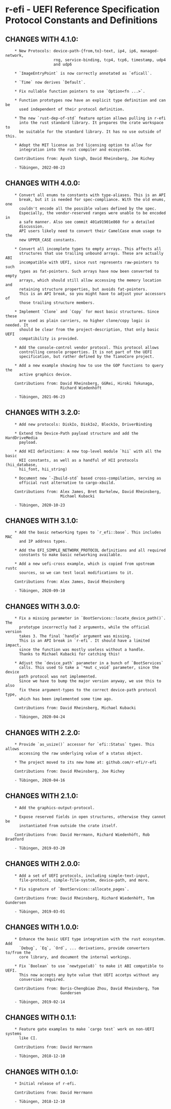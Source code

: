 # r-efi - UEFI Reference Specification Protocol Constants and Definitions

## CHANGES WITH 4.1.0:

        * New Protocols: device-path-{from,to}-text, ip4, ip6, managed-network,
                         rng, service-binding, tcp4, tcp6, timestamp, udp4
                         and udp6

        * `ImageEntryPoint` is now correctly annotated as `eficall`.

        * `Time` now derives `Default`.

        * Fix nullable function pointers to use `Option<fn ...>`.

        * Function prototypes now have an explicit type definition and can be
          used independent of their protocol definition.

        * The new `rust-dep-of-std` feature option allows pulling in r-efi
          into the rust standard library. It prepares the crate workspace to
          be suitable for the standard library. It has no use outside of this.

        * Adopt the MIT license as 3rd licensing option to allow for
          integration into the rust compiler and ecosystem.

        Contributions from: Ayush Singh, David Rheinsberg, Joe Richey

        - Tübingen, 2022-08-23

## CHANGES WITH 4.0.0:

        * Convert all enums to constants with type-aliases. This is an API
          break, but it is needed for spec-compliance. With the old enums, one
          couldn't encode all the possible values defined by the spec.
          Especially, the vendor-reserved ranges were unable to be encoded in
          a safe manner. Also see commit 401a91901e860 for a detailed
          discussion.
          API users likely need to convert their CamelCase enum usage to the
          new UPPER_CASE constants.

        * Convert all incomplete types to empty arrays. This affects all
          structures that use trailing unbound arrays. These are actually ABI
          incompatible with UEFI, since rust represents raw-pointers to such
          types as fat-pointers. Such arrays have now been converted to empty
          arrays, which should still allow accessing the memory location and
          retaining structure properties, but avoids fat-pointers.
          This is an API break, so you might have to adjust your accessors of
          those trailing structure members.

        * Implement `Clone` and `Copy` for most basic structures. Since these
          are used as plain carriers, no higher clone/copy logic is needed. It
          should be clear from the project-description, that only basic UEFI
          compatibility is provided.

        * Add the console-control vendor protocol. This protocol allows
          controlling console properties. It is not part of the UEFI
          specification, but rather defined by the TianoCore project.

        * Add a new example showing how to use the GOP functions to query the
          active graphics device.

        Contributions from: David Rheinsberg, GGRei, Hiroki Tokunaga,
                            Richard Wiedenhöft

        - Tübingen, 2021-06-23

## CHANGES WITH 3.2.0:

        * Add new protocols: DiskIo, DiskIo2, BlockIo, DriverBinding

        * Extend the Device-Path payload structure and add the HardDriveMedia
          payload.

        * Add HII definitions: A new top-level module `hii` with all the basic
          HII constants, as well as a handful of HII protocols (hii_database,
          hii_font, hii_string)

        * Document new `-Zbuild-std` based cross-compilation, serving as
          official rust alternative to cargo-xbuild.

        Contributions from: Alex James, Bret Barkelew, David Rheinsberg,
                            Michael Kubacki

        - Tübingen, 2020-10-23

## CHANGES WITH 3.1.0:

        * Add the basic networking types to `r_efi::base`. This includes MAC
          and IP address types.

        * Add the EFI_SIMPLE_NETWORK_PROTOCOL definitions and all required
          constants to make basic networking available.

        * Add a new uefi-cross example, which is copied from upstream rustc
          sources, so we can test local modifications to it.

        Contributions from: Alex James, David Rheinsberg

        - Tübingen, 2020-09-10

## CHANGES WITH 3.0.0:

        * Fix a missing parameter in `BootServices::locate_device_path()`. The
          prototype incorrectly had 2 arguments, while the official version
          takes 3. The final `handle` argument was missing.
          This is an API break in `r-efi`. It should have a limited impact,
          since the function was mostly useless without a handle.
          Thanks to Michael Kubacki for catching this!

        * Adjust the `device_path` parameter in a bunch of `BootServices`
          calls. This used to take a `*mut c_void` parameter, since the device
          path protocol was not implemented.
          Since we have to bump the major version anyway, we use this to also
          fix these argument-types to the correct device-path protocol type,
          which has been implemented some time ago.

        Contributions from: David Rheinsberg, Michael Kubacki

        - Tübingen, 2020-04-24

## CHANGES WITH 2.2.0:

        * Provide `as_usize()` accessor for `efi::Status` types. This allows
          accessing the raw underlying value of a status object.

        * The project moved to its new home at: github.com/r-efi/r-efi

        Contributions from: David Rheinsberg, Joe Richey

        - Tübingen, 2020-04-16

## CHANGES WITH 2.1.0:

        * Add the graphics-output-protocol.

        * Expose reserved fields in open structures, otherwise they cannot be
          instantiated from outside the crate itself.

        Contributions from: David Herrmann, Richard Wiedenhöft, Rob Bradford

        - Tübingen, 2019-03-20

## CHANGES WITH 2.0.0:

        * Add a set of UEFI protocols, including simple-text-input,
          file-protocol, simple-file-system, device-path, and more.

        * Fix signature of `BootServices::allocate_pages`.

        Contributions from: David Rheinsberg, Richard Wiedenhöft, Tom Gundersen

        - Tübingen, 2019-03-01

## CHANGES WITH 1.0.0:

        * Enhance the basic UEFI type integration with the rust ecosystem. Add
          `Debug`, `Eq`, `Ord`, ... derivations, provide converters to/from the
          core library, and document the internal workings.

        * Fix `Boolean` to use `newtype(u8)` to make it ABI compatible to UEFI.
          This now accepts any byte value that UEFI accetps without any
          conversion required.

        Contributions from: Boris-Chengbiao Zhou, David Rheinsberg, Tom
                            Gundersen

        - Tübingen, 2019-02-14

## CHANGES WITH 0.1.1:

        * Feature gate examples to make `cargo test` work on non-UEFI systems
          like CI.

        Contributions from: David Herrmann

        - Tübingen, 2018-12-10

## CHANGES WITH 0.1.0:

        * Initial release of r-efi.

        Contributions from: David Herrmann

        - Tübingen, 2018-12-10
